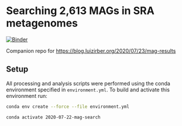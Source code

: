 # Searching 2,613 MAGs in SRA metagenomes

[![Binder](https://mybinder.org/badge_logo.svg)](https://mybinder.org/v2/gh/luizirber/2020-07-22-mag-search/master?filepath=index.ipynb)

Companion repo for https://blog.luizirber.org/2020/07/23/mag-results

## Setup

All processing and analysis scripts were performed using the conda environment specified in `environment.yml`.
To build and activate this environment run:

```bash
conda env create --force --file environment.yml

conda activate 2020-07-22-mag-search
```
